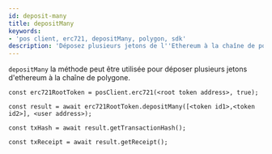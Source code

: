 ```yaml
---
id: deposit-many
title: depositMany
keywords:
- 'pos client, erc721, depositMany, polygon, sdk'
description: 'Déposez plusieurs jetons de l''Ethereum à la chaîne de polygone.'
---
```


`depositMany` la méthode peut être utilisée pour déposer plusieurs jetons d'ethereum à la chaîne de polygone.

```
const erc721RootToken = posClient.erc721(<root token address>, true);

const result = await erc721RootToken.depositMany([<token id1>,<token id2>], <user address>);

const txHash = await result.getTransactionHash();

const txReceipt = await result.getReceipt();

```
